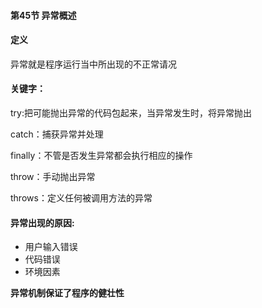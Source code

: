 #### 第45节 异常概述

#### 定义
异常就是程序运行当中所出现的不正常请况

#### 关键字：
try:把可能抛出异常的代码包起来，当异常发生时，将异常抛出

catch：捕获异常并处理

finally：不管是否发生异常都会执行相应的操作

throw：手动抛出异常

throws：定义任何被调用方法的异常

#### 异常出现的原因:
- 用户输入错误
- 代码错误
- 环境因素

**异常机制保证了程序的健壮性**

